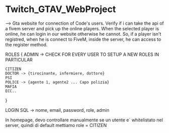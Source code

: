 # Twitch_GTAV_WebProject



--> Gta website for connection of Code's users.
    Verify if i can take the api of a fivem server and pick up the online players.
    When the selected player is online, he can login in our website otherwise he cannot.
    So, if a player isn't registred, when he is connect to FiveM, inside the server, he can access to the register method.

ROLES { ADMIN -> CHECK FOR EVERY USER TO SETUP A NEW ROLES IN PARTICULAR

    CITIZEN
    DOCTOR -> {tirocinante, infermiere, dottore}
    PSI
    POLICE -> {agente 1, agente2 ... Capo polizia}
    MAFIA
    ECC..

}



LOGIN SQL -> nome, email, password, role, admin

In homepage, devo controllare manualmente se un utente e` whitelistato nel server, quindi di default mettiamo role = CITIZEN